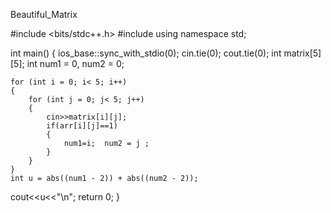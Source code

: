 Beautiful_Matrix

#include <bits/stdc++.h>
#include <ctime>
using namespace std;

int main()
{
    ios_base::sync_with_stdio(0);
    cin.tie(0);
    cout.tie(0);
    int matrix[5][5];
    int num1 = 0, num2 = 0;

    for (int i = 0; i< 5; i++)
    {
        for (int j = 0; j< 5; j++)
        {
            cin>>matrix[i][j];
            if(arr[i][j]==1)
            {
                num1=i;  num2 = j ;
            }
        }
    }
    int u = abs((num1 - 2)) + abs((num2 - 2));
cout<<u<<"\n";
    return 0;
}

